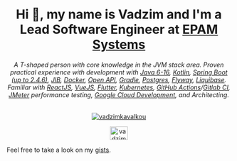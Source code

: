 <h1 align="center">Hi 👋, my name is Vadzim and I'm a Lead Software Engineer at <a href="https://www.epam.com/">EPAM Systems</a></h1>
<h6 align="center">A T-shaped person with core knowledge in the JVM stack area. 
  Proven practical experience with development with <a href="https://www.java.com/en/">Java 6-16</a>, <a href="https://kotlinlang.org/">Kotlin</a>, <a href="https://spring.io/projects/spring-boot">Spring Boot (up to 2.4.6)</a>, <a href="https://github.com/GoogleContainerTools/jib">JIB</a>, <a href="https://www.docker.com/">Docker</a>, <a href="https://www.openapis.org/">Open API</a>, <a href="https://gradle.org/">Gradle</a>, <a href="https://www.postgresql.org/">Postgres</a>, <a href="https://flywaydb.org/">Flyway</a>, <a href="https://www.liquibase.org/">Liquibase</a>. 
Familiar with <a href="https://reactjs.org/">ReactJS</a>, <a href="https://vuejs.org/">VueJS</a>, <a href="https://flutter.dev/">Flutter</a>, <a href="https://kubernetes.io/docs/concepts/overview/what-is-kubernetes/">Kubernetes</a>, <a href="https://github.com/features/actions">GitHub Actions</a>/<a href="https://docs.gitlab.com/ee/ci/">Gitlab CI</a>, <a href="https://jmeter.apache.org/">JMeter</a> performance testing, <a href="https://cloud.google.com/gcp/?utm_source=google&utm_medium=cpc&utm_campaign=emea-emea-all-en-dr-bkws-all-all-trial-e-gcp-1010042&utm_content=text-ad-LE-any-DEV_c-CRE_502045654264-ADGP_Hybrid%20%7C%20BKWS%20-%20EXA%20%7C%20Txt%20~%20GCP%20~%20General%23v57-KWID_43700061596202457-kwd-6458750523-userloc_9062748&utm_term=KW_google%20cloud-NET_g-PLAC_&gclid=CjwKCAjwn6GGBhADEiwAruUcKgoRPVFjr_qpwinKXp5sXEZpaFTpAQpP1iPfH9yfmvQGrEji8807BBoCc4kQAvD_BwE&gclsrc=aw.ds">Google Cloud Development</a>, and Architecting.
</h3>

<p align="center"><a href="https://github.com/fragaly" target="blank"><img align="center" src="https://github-readme-stats.vercel.app/api?username=fragaly&bg_color=30,e96443,904e95&title_color=fff&text_color=fff&show_icons=true&count_private=true&include_all_commits=true" alt="vadzimkavalkou" /></a></p>

<p align="center"> 
<a href="https://www.linkedin.com/in/vadzimkavalkou/" target="blank"><img align="center" src="http://simpleicon.com/wp-content/uploads/linkedin_1.svg" alt="vadzimkavalkou" height="30" width="40"/></a>
</p>

Feel free to take a look on my <a href="https://gist.github.com/fragaLY" target="blank">gists</a>.
